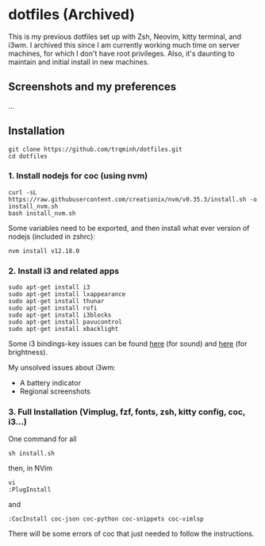 # dotfiles (Archived)
This is my previous dotfiles set up with Zsh, Neovim, kitty terminal, and i3wm. I archived this since I am currently working much time on server machines, for which I don't have root privileges. Also, it's daunting to maintain and initial install in new machines.

## Screenshots and my preferences
...
## Installation
```
git clone https://github.com/trqminh/dotfiles.git
cd dotfiles
```
### 1. Install nodejs for coc (using nvm)
```
curl -sL https://raw.githubusercontent.com/creationix/nvm/v0.35.3/install.sh -o install_nvm.sh
bash install_nvm.sh
```
Some variables need to be exported, and then install what ever version of nodejs (included in zshrc):
```
nvm install v12.18.0
```
### 2. Install i3 and related apps
```
sudo apt-get install i3
sudo apt-get install lxappearance
sudo apt-get install thunar
sudo apt-get install rofi
sudo apt-get install i3blocks
sudo apt-get install pavucontrol
sudo apt-get install xbacklight
```
Some i3 bindings-key issues can be found [here](https://github.com/vivien/i3blocks-contrib/commit/1b3efc6e44ca2a01da2fb23ac60dbfc49bdec33c) (for sound) and [here](https://sourabhtk37.github.io/blog/post/brightness-and-volume-control-i3/) (for brightness).   

My unsolved issues about i3wm:   
- A battery indicator
- Regional screenshots



### 3. Full Installation (Vimplug, fzf, fonts, zsh, kitty config, coc, i3...)
One command for all
```
sh install.sh
```
then, in NVim
```
vi
:PlugInstall
```
and
```
:CocInstall coc-json coc-python coc-snippets coc-vimlsp
```
There will be some errors of coc that just needed to follow the instructions.



